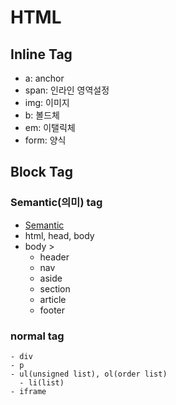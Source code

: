 # HTML
## Inline Tag
  - a: anchor
  - span: 인라인 영역설정
  - img: 이미지
  - b: 볼드체
  - em: 이탤릭체
  - form: 양식

## Block Tag
  ### Semantic(의미) tag
  - [Semantic](https://tinyurl.com/yfyd7rwr)
  - html, head, body
  - body >
    - header
    - nav
    - aside
    - section
    - article
    - footer

  ### normal tag
    - div
    - p
    - ul(unsigned list), ol(order list)
      - li(list)
    - iframe